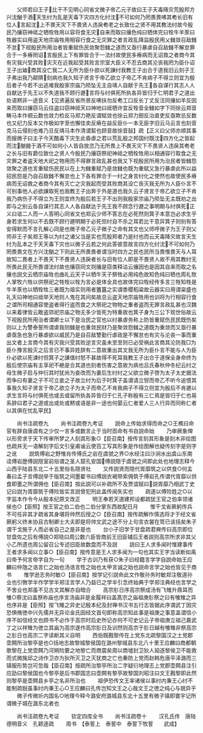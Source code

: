 <!-- { "loadSidebar": true } -->
　　父师若曰王子比干不见明心同省文微子帝乙元子故曰王子天毒降灾荒殷邦方兴沈酗于酒天生纣为乱是天毒下灾四方化纣沈不可如何乃罔畏畏咈其耇长旧有位人言起沈上不畏天灾下不畏贤人违戾耇老之长致仕之贤不用其教法纣故今殷民乃攘窃神祗之牺牷牲用以容将食无灾自来而取曰攘色纯曰牺体完曰牷牛羊豕曰牲器实曰用盗天地宗庙牲用相容行食之无灾罪之者言政乱降监殷民用乂雠敛召敌雠不怠下视殷民所用治者皆重赋伤民敛聚怨雠之道而又亟行暴虐自召敌雠不解怠罪合于一多瘠罔诏言殷民上下有罪皆合于一法纣故使民多瘠病而无诏救之者商今其有灾我兴受其败灾灭在近我起受其败言宗室大臣义不忍去商其沦丧我罔为臣仆诏王子出廸商其没亡我二人无所为臣仆欲以死諌纣我教王子出合于道我旧云刻子王子弗出我乃颠隮刻病也我久知子贤言于帝乙欲立子帝乙不肯病子不得立则宜为殷后者子今若不出逃难我殷家宗庙乃陨坠无主自靖人自献于先王各自谋行其志人人自献达于先王以不失道我不顾行遯言将与纣俱死所执各异皆归于仁明君子之道出处语黙非一途音义【见贤遍反省所景反咈扶勿反耇工口反长丁丈反注同攘如羊反因来而取曰攘窃马云往盗曰窃神祗天曰神地曰祗牺许宜反牷音全雠如字下同徐云郑音畴马本作禂云数也敛力检反马郑力艳反谓赋敛也徐云郑力劒反治直吏反亟欺忌反数也又纪力反本又作极如字至也懈佳卖反瘠在益反臣仆一本无臣字旧云马云言也刻音克马云侵刻也难乃旦反靖马本作清谓絜也顾音故徐音鼔】疏【正义曰父师亦顺其事而报微子曰主子今天酷毒下灾生此昏虐之君以荒乱殷之邦国纣既沈四方化之皆起而沈酗醟于酒不可如何小人皆自放恣乃无所畏上不畏天灾下不畏贤人违戾其耇老之长与旧有爵位致仕之贤人今殷民乃攘窃祭祀神祗之牺牷牲用以相通容行取食之无灾罪之者盗天地大祀之物用而不得罪言政乱甚也我又下视殷民所用为治民者皆雠怨敛聚之道也言重赋伤民民以在上为雠重赋乃是敛雠也既为重赋又急行暴虐此所以益招民怨是乃自召敌雠不懈怠也上下各有罪合于一纣之身言纣化之使然也故使民多瘠病而无诏救之者商今其有灭亡之灾我起而受其败商其没亡丧灭我无所为人臣仆言不可别事他人必欲諌取死也我教王子出奔于外是道也我久云子贤言于帝乙欲立子不肯我乃病伤子不得立为王则宜终为殷后若王子不出则我殷家宗庙乃陨坠无主既劝之出即与之别云各自谋行其志人人各自献达于先王我不顾念行遯之事明期与纣俱死正义曰谘二人而一人答明心同省文也郑云少师不答志在必死然则箕子本意岂必求生乎身若求生何以不去既不顾行遯明期于必死但纣自不杀之耳若比干意异箕子则别有答安得默而不言孔解心同是也微子帝乙元子微子之命有其文也父师呼微子为王子则父师非王子矣郑王等以为纣之诸父当是实也荒殷邦者乃是纣也而云天毒降灾故言天生纣为乱本之于天天毒下灾也以微子云若之何此答彼意故言四方化纣沈不可如何乃罔畏畏文在方兴沈酗之下则此无所畏畏者谓当时四方之民也民所当畏惟畏天与人耳故知二畏者上不畏天下不畏贤人违戾者长与旧有位人即是不畏贤人故不用其教纣无所畏此民无所畏谓法纣故也攘窃同文则攘是窃类释诂云攘因也是因其自来而取之名攘也説文云牺宗庙牲也曲礼云天子以牺牛天子祭牲必用纯色故知色纯曰牺也周礼牧人掌牧六牲以供祭祀之牲牷以牷为言必是体全具也故体完曰牷经传多言三牲知牲是牛羊豕也以牺牷牲三者既为爼实则用者簠簋之实谓黍稷稻粱故云器实曰用谓粢盛也礼天曰神地曰祗举天地则人鬼在其间矣故总云盗天地宗庙牲用也训将为行相容行食之谓所司相通容使盗者得行盗而食之大祭祀之物物之重者盗而无罪言政乱甚也汉魏以来着律皆云敢盗郊祀宗庙之物无多少皆死为特重故也箕子身为三公下观世俗故云下视殷民所用治者谓卿士以下是治民之官也以纣暴虐务称上防皆重赋伤民民既伤矣则以上为讐泰誓所谓虐我则雠是也重敛民财乃是聚敛怨雠之道既为重敛而又亟行暴虐亟急也急行暴虐欲以威民乃是自召敌讐勤行虐政是不懈怠也有灾与沦丧一事而重出文者上言商今其有灾我兴受其败逆言灾虽未至至则已必受祸此言商其沦防我□为臣仆豫言殷灭之后言已不事异姓辞有二意故重出其文我无所为臣仆言不能与人为臣仆必欲以死谏纣但箕子之諌值纣怒不甚故得不死耳我教王子出合于道保全身命终为殷后使宗庙有主享祀不絶是合其道也刻者伤害之意故为病也吕氏春秋仲冬纪云纣之母生微子启与仲衍其时犹尚为妾改而为妻后生纣纣之父欲立微子啓为太子太史据法而争曰有妻之子不可立妾之子故立纣为后于时箕子盖谓请立唘而帝乙不听今追恨其事我久知子贤言于帝乙欲立子为太子而帝乙不肯我病子不得立则宜为殷后不肯遯以求生言将与纣俱死也或去或留所执各异皆归于仁孔子称殷有三仁焉是皆归于仁也易系辞曰君子之道或出或处或黙或语是非一途也何晏云仁者爱人三人行异而同称仁者以其俱在忧乱寜民】

　　尚书注疏卷九
　　尚书注疏卷九考证
　　説命上传始求得而命之○王樵曰命官有辞自唐虞有之少仅一言多或数言止于当时靣命有书自説命始
　　乃审厥象俾以形旁求于天下传审所梦之人刻其形象○【臣召南】按传言刻其形象是刻木非绘图也疏并无一语解刻字后文引皇甫谧云使百工写其形象是作绘图解也疑传刻字是则字之讹
　　説筑傅岩之野惟肖传傅氏之岩在虞虢之界○水经注曰沙涧水出虞山东南迳傅岩歴傅説隠室前俗谓之圣人窟孔安国傅説隠于虞虢之间即此处也地理志释今山西乎陆县东北二十五里俗名隠贤社
　　又传説贤而隠代胥靡筑之以供食○何孟春曰孟子言傅説举于版筑之间墨翟书曰傅説衣褐带索佣筑于傅岩孔传谓代胥靡以供食即墨之所谓佣也【臣召南】按此説可以补疏所不及贾谊赋曰説胥靡乃相武丁史记曰説为胥靡筑于傅险皆实言説曾犯刑此盖传闻失实也
　　疏遂以傅险姓之○以字监本作令今从殷本纪原文改正
　　明王奉若天道建邦设都疏犹王官之伯率领诸侯也○【臣照】按王官之伯二伯也二伯分掌东西故配日月
　　惟干戈省厥躬传兵不可任非其才疏省其身堪将帅然后授之○【臣召南】按传疏解作慎选将才于经文省厥躬义终未协且古制卿士大夫即是将帅文武之途不分上句言衣裳在笥已该括矣朱子谓干戈施于人而必省自己之是非是也
　　台小子旧学于甘盘疏君奭传曰高宗即位甘盘佐之后有傅説○郑晓曰周公数六臣皆商前王旧臣辅后王者説则高宗所求非其父小乙所遗也周公留召公专述旧臣故数盘而不及説
　　説曰王人求多闻时惟建事传王者求多闻以立事○【臣召南】按传意是王人求多闻为一句也其实王字当读断如禹曰帝予何言帝字自为一句
　　学于古训乃有获○朱子曰经籍言学字自説命始王应麟曰仲虺之诰言仁之始也汤诰言性之始也太甲言诚之始也説命言学之始也皆见于商书
　　惟学逊志务时敏○【臣召南】按学记引説命此文作敬孙务时敏郑注敬道孙业也引斆学半作学学半郑注言学人乃益已之学半引念终始典于学郑注典经也言学之不舍业也郑虽不见古文其解亦自暗合
　　高宗肜日序高宗祭成汤有飞雉升鼎耳而雊○蔡沈曰盖祭祢庙也序言汤庙非是金履祥曰盖髙宗之庙祖庚肜祭之曰有雊雉之异也序非是【臣照】按飞雉之异史记殷本纪及封禅书汉书五行志皆据此序谓武丁因灾恐惧脩徳中兴先儒并无异论金氏因经文首句即称高宗知此事是祖庚之事意盖谓信小序不如信经文也顾书不必作于高宗时后史所记亦何不可史记云子帝祖庚立祖己嘉武丁之以祥雉为徳立其庙为高宗遂作高宗肜日及训然则高宗于肜日越有雊雉非祭高宗之肜日也高宗二字读断其义自明
　　西伯既戡黎传在上党东北疏黎国汉之土党郡壶闗所治黎亭是也○括地志故黎城黎侯国在潞州黎城县东北八十里王应麟曰商都朝歌黎在上党壶闗乃河朔险要之地黎亡而商震矣周以商墟封卫狄人廹逐黎侯卫不能救而式微旄邱之诗作卫亦为狄所灭卫之灭犹商之亡也秦防上党而赵韩危唐平泽潞而三镇服形势岂可忽哉【臣召南】按疏所治黎亭所治二字疑衍地理志上党郡壶闗县注引应劭曰黎侯国也今黎亭是后书郡国志曰壶闗有黎亭故黎国刘昭注曰文王戡黎即此然则黎亭是壶闗县乡亭之名非所治也
　　祖伊恐传文王率诸侯以事纣内秉王心纣不能制疏貎虽事纣内秉王心○王应麟曰孔传岂知文王之心哉文王之徳之纯心与貌异乎
　　微子传微圻内国名○地理今释今潞安府潞城县东北十五里有微子镇即寰宇记所谓微子城在潞东北者也

　　尚书注疏卷九考证
　　钦定四库全书
　　尚书注疏卷十
　　汉孔氏传　唐陆德明音义　孔颖逹疏
　　周书　【泰誓上　泰誓中　泰誓下牧誓　　武成】
